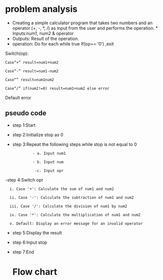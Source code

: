 # problem analysis
* Creating a simple calculator program that takes two numbers and an operator (+, -, *, /) as input from the user and performs the operation. * Inputs:num1, num2 & operator
* Outputs: Result of the operation.
* operation: 
Do for each while true
If(op== ‘0’) ,exit

Switch(op):

    Case“+” result=num1+num2

    Case“-” result=num1-num2

    Case“” result=num1num2

    Case“/” if(num2!=0) result=num1+num2 else error

Default error

## pseudo code 
 - step 1:Start
   
 - step 2:Initialize stop as 0
   
 - step 3:Repeat the following steps while stop is not equal to 0
   
                - a. Input num1

                - b. Input num

                 -c. Input opr
   
  -step 4:Switch opr

      i. Case '+': Calculate the sum of num1 and num2
      
      ii. Case '-': Calculate the subtraction of num1 and num2
      
      iii. Case '/': Calculate the division of num1 by num2
      
      iv. Case '*': Calculate the multiplication of num1 and num2
      
      v. Default: Display an error message for an invalid operator
      
- step 5:Display the result

- step 6:Input stop
  
- step 7:End
  # Flow chart



